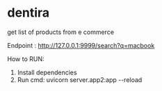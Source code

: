 # dentira
get list of products from e commerce



Endpoint : http://127.0.0.1:9999/search?q=macbook

How to RUN:
1. Install dependencies
2. Run cmd: uvicorn server.app2:app --reload

